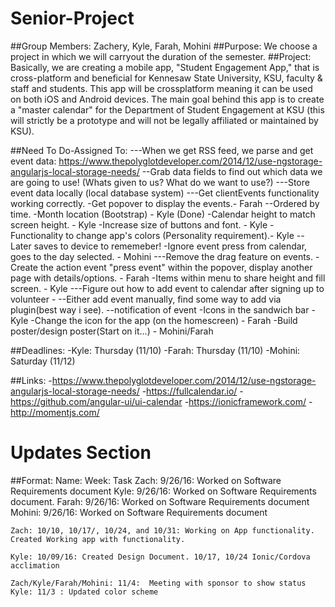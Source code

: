 # Senior-Project
##Group Members: 
Zachery, Kyle, Farah, Mohini 
##Purpose: 
We choose a project in which we will carryout the duration of the semester. 
##Project: 
Basically, we are creating a mobile app, "Student Engagement App," that is cross-platform and beneficial for Kennesaw State        University, KSU, faculty & staff and students. This app will be crossplatform meaning it can be used on both iOS and Android devices. The main goal behind this app is to create a "master calendar" for the Department of Student Engagement at KSU (this will strictly be a prototype and will not be legally affiliated or maintained by KSU). 

##Need To Do-Assigned To:
        ---When we get RSS feed, we parse and get event data: https://www.thepolyglotdeveloper.com/2014/12/use-ngstorage-angularjs-local-storage-needs/
        --Grab data fields to find out which data we are going to use! (Whats given to us? What do we want to use?)
        ---Store event data locally (local database system)
        ---Get clientEvents functionality working correctly.
        -Get popover to display the events.- Farah
        --Ordered by time.
        -Month location (Bootstrap) - Kyle (Done)
        -Calendar height to match screen height. - Kyle
        -Increase size of buttons and font. - Kyle
        -Functionality to change app's colors (Personality requirement).- Kyle
        --Later saves to device to rememeber!
        -Ignore event press from calendar, goes to the day selected. - Mohini
        ---Remove the drag feature on events.
        -Create the action event "press event" within the popover, display another page with details/options. - Farah
        -Items within menu to share height and fill screen. - Kyle
        ---Figure out how to add event to calendar after signing up to volunteer - 
        --Either add event manually, find some way to add via plugin(best way i see).
        --notification of event
        -Icons in the sandwich bar - Kyle
        -Change the icon for the app (on the homescreen) - Farah
        -Build poster/design poster(Start on it...) - Mohini/Farah

##Deadlines:
        -Kyle: Thursday (11/10)
        -Farah: Thursday (11/10)
        -Mohini: Saturday (11/12)

##Links:
        -https://www.thepolyglotdeveloper.com/2014/12/use-ngstorage-angularjs-local-storage-needs/
        -https://fullcalendar.io/
        -https://github.com/angular-ui/ui-calendar
        -https://ionicframework.com/
        -http://momentjs.com/




# Updates Section
##Format: Name: Week: Task
    Zach: 9/26/16: Worked on Software Requirements document
    Kyle: 9/26/16: Worked on Software Requirements document.
    Farah: 9/26/16: Worked on Software Requirements document
    Mohini: 9/26/16: Worked on Software Requirements document    

    Zach: 10/10, 10/17/, 10/24, and 10/31: Working on App functionality. Created Working app with functionality.
    
    Kyle: 10/09/16: Created Design Document. 10/17, 10/24 Ionic/Cordova acclimation 
    
    Zach/Kyle/Farah/Mohini: 11/4:  Meeting with sponsor to show status
    Kyle: 11/3 : Updated color scheme
